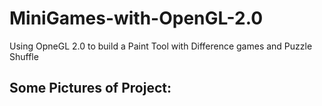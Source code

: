 # MiniGames-with-OpenGL-2.0
Using OpneGL 2.0 to build a Paint Tool with Difference games and Puzzle Shuffle

## Some Pictures of Project:
